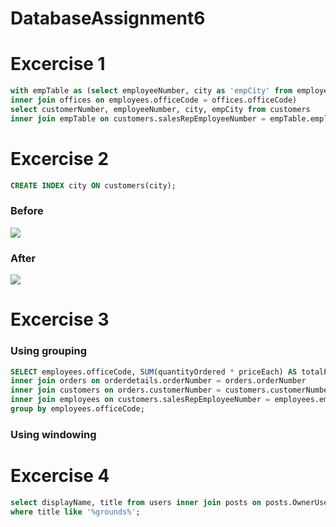 # DatabaseAssignment6

<h1>Excercise 1</h1>

```sql
with empTable as (select employeeNumber, city as 'empCity' from employees 
inner join offices on employees.officeCode = offices.officeCode) 
select customerNumber, employeeNumber, city, empCity from customers 
inner join empTable on customers.salesRepEmployeeNumber = empTable.employeeNumber where city = empCity;
```
<h1>Excercise 2</h1> 

```sql
CREATE INDEX city ON customers(city);
```
<h3>Before</h3>

<img src="https://github.com/Hallur20/DatabaseAssignment6/blob/master/before_indexes_ex1.png"/>

<h3>After</h3>

<img src="https://github.com/Hallur20/DatabaseAssignment6/blob/master/after_indexes_ex2.png"/>

<h1>Excercise 3</h1>

<h3>Using grouping</h3>

```sql
SELECT employees.officeCode, SUM(quantityOrdered * priceEach) AS totalPrice from orderdetails 
inner join orders on orderdetails.orderNumber = orders.orderNumber
inner join customers on orders.customerNumber = customers.customerNumber
inner join employees on customers.salesRepEmployeeNumber = employees.employeeNumber
group by employees.officeCode;
```
<h3>Using windowing</h3>

<h1>Excercise 4</h1>

```sql
select displayName, title from users inner join posts on posts.OwnerUserId = users.id 
where title like '%grounds%';
```
